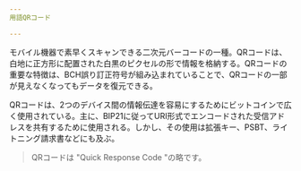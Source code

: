 ```yaml
---
用語QRコード

---
```

モバイル機器で素早くスキャンできる二次元バーコードの一種。QRコードは、白地に正方形に配置された白黒のピクセルの形で情報を格納する。QRコードの重要な特徴は、BCH誤り訂正符号が組み込まれていることで、QRコードの一部が見えなくなってもデータを復元できる。

QRコードは、2つのデバイス間の情報伝達を容易にするためにビットコインで広く使用されている。主に、BIP21に従ってURI形式でエンコードされた受信アドレスを共有するために使用される。しかし、その使用は拡張キー、PSBT、ライトニング請求書などにも及ぶ。

> QRコードは "Quick Response Code "の略です。